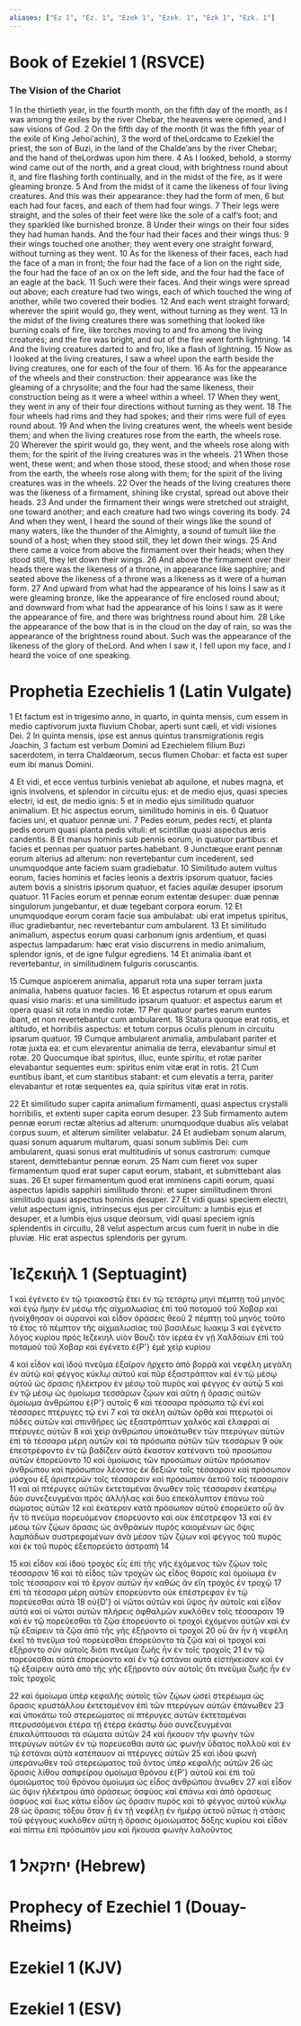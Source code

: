 ```yaml
---
aliases: ["Ez 1", "Ez. 1", "Ezek 1", "Ezek. 1", "Ezk 1", "Ezk. 1"]
---
```



# Book of Ezekiel 1 (RSVCE)

### The Vision of the Chariot
1 In the thirtieth year, in the fourth month, on the fifth day of the month, as I was among the exiles by the river Chebar, the heavens were opened, and I saw visions of God.
2 On the fifth day of the month (it was the fifth year of the exile of King Jehoiʹachin),
3 the word of theLordcame to Ezekiel the priest, the son of Buzi, in the land of the Chaldeʹans by the river Chebar; and the hand of theLordwas upon him there.
4 As I looked, behold, a stormy wind came out of the north, and a great cloud, with brightness round about it, and fire flashing forth continually, and in the midst of the fire, as it were gleaming bronze.
5 And from the midst of it came the likeness of four living creatures. And this was their appearance: they had the form of men,
6 but each had four faces, and each of them had four wings.
7 Their legs were straight, and the soles of their feet were like the sole of a calf’s foot; and they sparkled like burnished bronze.
8 Under their wings on their four sides they had human hands. And the four had their faces and their wings thus:
9 their wings touched one another; they went every one straight forward, without turning as they went.
10 As for the likeness of their faces, each had the face of a man in front; the four had the face of a lion on the right side, the four had the face of an ox on the left side, and the four had the face of an eagle at the back.
11 Such were their faces. And their wings were spread out above; each creature had two wings, each of which touched the wing of another, while two covered their bodies.
12 And each went straight forward; wherever the spirit would go, they went, without turning as they went.
13 In the midst of the living creatures there was something that looked like burning coals of fire, like torches moving to and fro among the living creatures; and the fire was bright, and out of the fire went forth lightning.
14 And the living creatures darted to and fro, like a flash of lightning.
15 Now as I looked at the living creatures, I saw a wheel upon the earth beside the living creatures, one for each of the four of them.
16 As for the appearance of the wheels and their construction: their appearance was like the gleaming of a chrysolite; and the four had the same likeness, their construction being as it were a wheel within a wheel.
17 When they went, they went in any of their four directions without turning as they went.
18 The four wheels had rims and they had spokes; and their rims were full of eyes round about.
19 And when the living creatures went, the wheels went beside them; and when the living creatures rose from the earth, the wheels rose.
20 Wherever the spirit would go, they went, and the wheels rose along with them; for the spirit of the living creatures was in the wheels.
21 When those went, these went; and when those stood, these stood; and when those rose from the earth, the wheels rose along with them; for the spirit of the living creatures was in the wheels.
22 Over the heads of the living creatures there was the likeness of a firmament, shining like crystal, spread out above their heads.
23 And under the firmament their wings were stretched out straight, one toward another; and each creature had two wings covering its body.
24 And when they went, I heard the sound of their wings like the sound of many waters, like the thunder of the Almighty, a sound of tumult like the sound of a host; when they stood still, they let down their wings.
25 And there came a voice from above the firmament over their heads; when they stood still, they let down their wings.
26 And above the firmament over their heads there was the likeness of a throne, in appearance like sapphire; and seated above the likeness of a throne was a likeness as it were of a human form.
27 And upward from what had the appearance of his loins I saw as it were gleaming bronze, like the appearance of fire enclosed round about; and downward from what had the appearance of his loins I saw as it were the appearance of fire, and there was brightness round about him.
28 Like the appearance of the bow that is in the cloud on the day of rain, so was the appearance of the brightness round about. Such was the appearance of the likeness of the glory of theLord. And when I saw it, I fell upon my face, and I heard the voice of one speaking.


# Prophetia Ezechielis 1 (Latin Vulgate)

1 Et factum est in trigesimo anno, in quarto, in quinta mensis, cum essem in medio captivorum juxta fluvium Chobar, aperti sunt cæli, et vidi visiones Dei.
2 In quinta mensis, ipse est annus quintus transmigrationis regis Joachin,
3 factum est verbum Domini ad Ezechielem filium Buzi sacerdotem, in terra Chaldæorum, secus flumen Chobar: et facta est super eum ibi manus Domini.

4 Et vidi, et ecce ventus turbinis veniebat ab aquilone, et nubes magna, et ignis involvens, et splendor in circuitu ejus: et de medio ejus, quasi species electri, id est, de medio ignis:
5 et in medio ejus similitudo quatuor animalium. Et hic aspectus eorum, similitudo hominis in eis.
6 Quatuor facies uni, et quatuor pennæ uni.
7 Pedes eorum, pedes recti, et planta pedis eorum quasi planta pedis vituli: et scintillæ quasi aspectus æris candentis.
8 Et manus hominis sub pennis eorum, in quatuor partibus: et facies et pennas per quatuor partes habebant.
9 Junctæque erant pennæ eorum alterius ad alterum: non revertebantur cum incederent, sed unumquodque ante faciem suam gradiebatur.
10 Similitudo autem vultus eorum, facies hominis et facies leonis a dextris ipsorum quatuor, facies autem bovis a sinistris ipsorum quatuor, et facies aquilæ desuper ipsorum quatuor.
11 Facies eorum et pennæ eorum extentæ desuper: duæ pennæ singulorum jungebantur, et duæ tegebant corpora eorum.
12 Et unumquodque eorum coram facie sua ambulabat: ubi erat impetus spiritus, illuc gradiebantur, nec revertebantur cum ambularent.
13 Et similitudo animalium, aspectus eorum quasi carbonum ignis ardentium, et quasi aspectus lampadarum: hæc erat visio discurrens in medio animalium, splendor ignis, et de igne fulgur egrediens.
14 Et animalia ibant et revertebantur, in similitudinem fulguris coruscantis.

15 Cumque aspicerem animalia, apparuit rota una super terram juxta animalia, habens quatuor facies.
16 Et aspectus rotarum et opus earum quasi visio maris: et una similitudo ipsarum quatuor: et aspectus earum et opera quasi sit rota in medio rotæ.
17 Per quatuor partes earum euntes ibant, et non revertebantur cum ambularent.
18 Statura quoque erat rotis, et altitudo, et horribilis aspectus: et totum corpus oculis plenum in circuitu ipsarum quatuor.
19 Cumque ambularent animalia, ambulabant pariter et rotæ juxta ea: et cum elevarentur animalia de terra, elevabantur simul et rotæ.
20 Quocumque ibat spiritus, illuc, eunte spiritu, et rotæ pariter elevabantur sequentes eum: spiritus enim vitæ erat in rotis.
21 Cum euntibus ibant, et cum stantibus stabant: et cum elevatis a terra, pariter elevabantur et rotæ sequentes ea, quia spiritus vitæ erat in rotis.

22 Et similitudo super capita animalium firmamenti, quasi aspectus crystalli horribilis, et extenti super capita eorum desuper.
23 Sub firmamento autem pennæ eorum rectæ alterius ad alterum: unumquodque duabus alis velabat corpus suum, et alterum similiter velabatur.
24 Et audiebam sonum alarum, quasi sonum aquarum multarum, quasi sonum sublimis Dei: cum ambularent, quasi sonus erat multitudinis ut sonus castrorum: cumque starent, demittebantur pennæ eorum.
25 Nam cum fieret vox super firmamentum quod erat super caput eorum, stabant, et submittebant alas suas.
26 Et super firmamentum quod erat imminens capiti eorum, quasi aspectus lapidis sapphiri similitudo throni: et super similitudinem throni similitudo quasi aspectus hominis desuper.
27 Et vidi quasi speciem electri, velut aspectum ignis, intrinsecus ejus per circuitum: a lumbis ejus et desuper, et a lumbis ejus usque deorsum, vidi quasi speciem ignis splendentis in circuitu,
28 velut aspectum arcus cum fuerit in nube in die pluviæ. Hic erat aspectus splendoris per gyrum.


# Ἰεζεκιήλ 1 (Septuagint)

1 καὶ ἐγένετο ἐν τῷ τριακοστῷ ἔτει ἐν τῷ τετάρτῳ μηνὶ πέμπτῃ τοῦ μηνὸς καὶ ἐγὼ ἤμην ἐν μέσῳ τῆς αἰχμαλωσίας ἐπὶ τοῦ ποταμοῦ τοῦ Χοβαρ καὶ ἠνοίχθησαν οἱ οὐρανοί καὶ εἶδον ὁράσεις θεοῦ
2 πέμπτῃ τοῦ μηνός τοῦτο τὸ ἔτος τὸ πέμπτον τῆς αἰχμαλωσίας τοῦ βασιλέως Ιωακιμ
3 καὶ ἐγένετο λόγος κυρίου πρὸς Ιεζεκιηλ υἱὸν Βουζι τὸν ἱερέα ἐν γῇ Χαλδαίων ἐπὶ τοῦ ποταμοῦ τοῦ Χοβαρ καὶ ἐγένετο ἐ{P'} ἐμὲ χεὶρ κυρίου

4 καὶ εἶδον καὶ ἰδοὺ πνεῦμα ἐξαῖρον ἤρχετο ἀπὸ βορρᾶ καὶ νεφέλη μεγάλη ἐν αὐτῷ καὶ φέγγος κύκλῳ αὐτοῦ καὶ πῦρ ἐξαστράπτον καὶ ἐν τῷ μέσῳ αὐτοῦ ὡς ὅρασις ἠλέκτρου ἐν μέσῳ τοῦ πυρὸς καὶ φέγγος ἐν αὐτῷ
5 καὶ ἐν τῷ μέσῳ ὡς ὁμοίωμα τεσσάρων ζῴων καὶ αὕτη ἡ ὅρασις αὐτῶν ὁμοίωμα ἀνθρώπου ἐ{P'} αὐτοῖς
6 καὶ τέσσαρα πρόσωπα τῷ ἑνί καὶ τέσσαρες πτέρυγες τῷ ἑνί
7 καὶ τὰ σκέλη αὐτῶν ὀρθά καὶ πτερωτοὶ οἱ πόδες αὐτῶν καὶ σπινθῆρες ὡς ἐξαστράπτων χαλκός καὶ ἐλαφραὶ αἱ πτέρυγες αὐτῶν
8 καὶ χεὶρ ἀνθρώπου ὑποκάτωθεν τῶν πτερύγων αὐτῶν ἐπὶ τὰ τέσσαρα μέρη αὐτῶν καὶ τὰ πρόσωπα αὐτῶν τῶν τεσσάρων
9 οὐκ ἐπεστρέφοντο ἐν τῷ βαδίζειν αὐτά ἕκαστον κατέναντι τοῦ προσώπου αὐτῶν ἐπορεύοντο
10 καὶ ὁμοίωσις τῶν προσώπων αὐτῶν πρόσωπον ἀνθρώπου καὶ πρόσωπον λέοντος ἐκ δεξιῶν τοῖς τέσσαρσιν καὶ πρόσωπον μόσχου ἐξ ἀριστερῶν τοῖς τέσσαρσιν καὶ πρόσωπον ἀετοῦ τοῖς τέσσαρσιν
11 καὶ αἱ πτέρυγες αὐτῶν ἐκτεταμέναι ἄνωθεν τοῖς τέσσαρσιν ἑκατέρῳ δύο συνεζευγμέναι πρὸς ἀλλήλας καὶ δύο ἐπεκάλυπτον ἐπάνω τοῦ σώματος αὐτῶν
12 καὶ ἑκάτερον κατὰ πρόσωπον αὐτοῦ ἐπορεύετο οὗ ἂν ἦν τὸ πνεῦμα πορευόμενον ἐπορεύοντο καὶ οὐκ ἐπέστρεφον
13 καὶ ἐν μέσῳ τῶν ζῴων ὅρασις ὡς ἀνθράκων πυρὸς καιομένων ὡς ὄψις λαμπάδων συστρεφομένων ἀνὰ μέσον τῶν ζῴων καὶ φέγγος τοῦ πυρός καὶ ἐκ τοῦ πυρὸς ἐξεπορεύετο ἀστραπή
14

15 καὶ εἶδον καὶ ἰδοὺ τροχὸς εἷς ἐπὶ τῆς γῆς ἐχόμενος τῶν ζῴων τοῖς τέσσαρσιν
16 καὶ τὸ εἶδος τῶν τροχῶν ὡς εἶδος θαρσις καὶ ὁμοίωμα ἓν τοῖς τέσσαρσιν καὶ τὸ ἔργον αὐτῶν ἦν καθὼς ἂν εἴη τροχὸς ἐν τροχῷ
17 ἐπὶ τὰ τέσσαρα μέρη αὐτῶν ἐπορεύοντο οὐκ ἐπέστρεφον ἐν τῷ πορεύεσθαι αὐτὰ
18 οὐ{D'} οἱ νῶτοι αὐτῶν καὶ ὕψος ἦν αὐτοῖς καὶ εἶδον αὐτά καὶ οἱ νῶτοι αὐτῶν πλήρεις ὀφθαλμῶν κυκλόθεν τοῖς τέσσαρσιν
19 καὶ ἐν τῷ πορεύεσθαι τὰ ζῷα ἐπορεύοντο οἱ τροχοὶ ἐχόμενοι αὐτῶν καὶ ἐν τῷ ἐξαίρειν τὰ ζῷα ἀπὸ τῆς γῆς ἐξῄροντο οἱ τροχοί
20 οὗ ἂν ἦν ἡ νεφέλη ἐκεῖ τὸ πνεῦμα τοῦ πορεύεσθαι ἐπορεύοντο τὰ ζῷα καὶ οἱ τροχοὶ καὶ ἐξῄροντο σὺν αὐτοῖς διότι πνεῦμα ζωῆς ἦν ἐν τοῖς τροχοῖς
21 ἐν τῷ πορεύεσθαι αὐτὰ ἐπορεύοντο καὶ ἐν τῷ ἑστάναι αὐτὰ εἱστήκεισαν καὶ ἐν τῷ ἐξαίρειν αὐτὰ ἀπὸ τῆς γῆς ἐξῄροντο σὺν αὐτοῖς ὅτι πνεῦμα ζωῆς ἦν ἐν τοῖς τροχοῖς

22 καὶ ὁμοίωμα ὑπὲρ κεφαλῆς αὐτοῖς τῶν ζῴων ὡσεὶ στερέωμα ὡς ὅρασις κρυστάλλου ἐκτεταμένον ἐπὶ τῶν πτερύγων αὐτῶν ἐπάνωθεν
23 καὶ ὑποκάτω τοῦ στερεώματος αἱ πτέρυγες αὐτῶν ἐκτεταμέναι πτερυσσόμεναι ἑτέρα τῇ ἑτέρᾳ ἑκάστῳ δύο συνεζευγμέναι ἐπικαλύπτουσαι τὰ σώματα αὐτῶν
24 καὶ ἤκουον τὴν φωνὴν τῶν πτερύγων αὐτῶν ἐν τῷ πορεύεσθαι αὐτὰ ὡς φωνὴν ὕδατος πολλοῦ καὶ ἐν τῷ ἑστάναι αὐτὰ κατέπαυον αἱ πτέρυγες αὐτῶν
25 καὶ ἰδοὺ φωνὴ ὑπεράνωθεν τοῦ στερεώματος τοῦ ὄντος ὑπὲρ κεφαλῆς αὐτῶν
26 ὡς ὅρασις λίθου σαπφείρου ὁμοίωμα θρόνου ἐ{P'} αὐτοῦ καὶ ἐπὶ τοῦ ὁμοιώματος τοῦ θρόνου ὁμοίωμα ὡς εἶδος ἀνθρώπου ἄνωθεν
27 καὶ εἶδον ὡς ὄψιν ἠλέκτρου ἀπὸ ὁράσεως ὀσφύος καὶ ἐπάνω καὶ ἀπὸ ὁράσεως ὀσφύος καὶ ἕως κάτω εἶδον ὡς ὅρασιν πυρὸς καὶ τὸ φέγγος αὐτοῦ κύκλῳ
28 ὡς ὅρασις τόξου ὅταν ᾖ ἐν τῇ νεφέλῃ ἐν ἡμέρᾳ ὑετοῦ οὕτως ἡ στάσις τοῦ φέγγους κυκλόθεν αὕτη ἡ ὅρασις ὁμοιώματος δόξης κυρίου καὶ εἶδον καὶ πίπτω ἐπὶ πρόσωπόν μου καὶ ἤκουσα φωνὴν λαλοῦντος


# 1 יחזקאל (Hebrew)


# Prophecy of Ezechiel 1 (Douay-Rheims)


# Ezekiel 1 (KJV)


# Ezekiel 1 (ESV)

